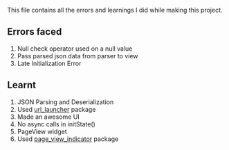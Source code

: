 This file contains all the errors and learnings I did while making this project.

## Errors faced
1. Null check operator used on a null value
2. Pass parsed json data from parser to view
3. Late Initialization Error

## Learnt
1. JSON Parsing and Deserialization
2. Used [url_launcher](https://pub.dev/packages/url_launcher) package
3. Made an awesome UI
4. No async calls in initState()
5. PageView widget
6. Used [page_view_indicator](https://pub.dev/packages/page_view_indicators) package